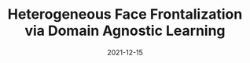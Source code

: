 ---
title: "Heterogeneous Face Frontalization via Domain Agnostic Learning"
collection: publications
permalink: /publication/di2021heterogeneous
date: 2021-12-15
venue: 'IEEE International Conference on Automatic Face and Gesture Recognition'
link: 'https://arxiv.org/pdf/2107.08311.pdf'
citation: 'Di, Xing, Shuowen Hu, and Vishal M. Patel. "Heterogeneous face frontalization via domain agnostic learning." 2021 16th IEEE International Conference on Automatic Face and Gesture Recognition (FG 2021). IEEE, 2021.'
---